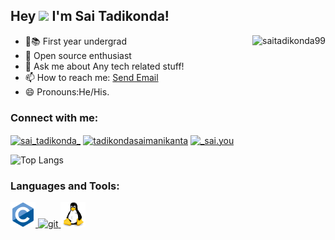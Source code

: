  ## Hey <img src="https://github.com/TheDudeThatCode/TheDudeThatCode/blob/master/Assets/Hi.gif" width="29">  I'm  Sai Tadikonda!
  
 <img align="right"  src="https://komarev.com/ghpvc/?username=saitadikonda99&label=Visitors%20&color=0e75b6&style=flat" alt="saitadikonda99" /> </p>
     
- 🔭📚 First year undergrad 
- 🌱 Open source enthusiast
- 💬 Ask me about Any tech related stuff!
- 📫 How to reach me: <a href = "mailto: saiitadikonda7@gmail.com">Send Email</a>
- 😄 Pronouns:He/His.

<h3 align="left">Connect with me:</h3>

<p align="left">
<a href="https://twitter.com/sai_tadikonda_" target="blank "><img align="center" src="https://raw.githubusercontent.com/rahuldkjain/github-profile-readme-generator/master/src/images/icons/Social/twitter.svg" alt="sai_tadikonda_" height="30" width="40" /></a>
<a href="https://linkedin.com/in/tadikondasaimanikanta" target="blank"><img align="center" src="https://raw.githubusercontent.com/rahuldkjain/github-profile-readme-generator/master/src/images/icons/Social/linked-in-alt.svg" alt="tadikondasaimanikanta" height="30" width="40" /></a>
<a href="https://instagram.com/_sai.you" target="blank"><img align="center" src="https://raw.githubusercontent.com/rahuldkjain/github-profile-readme-generator/master/src/images/icons/Social/instagram.svg" alt="_sai.you" height="30" width="40" /></a>
</p>  
 

 
 
 ![Top Langs](https://github-readme-stats.vercel.app/api/top-langs/?username=saitadikonda99&theme=light)


      
<h3   >   Languages and Tools:</h3>
 <p align="left"> <a href="https://www.cprogramming.com/" target="_blank" rel="noreferrer"> <img src="https://raw.githubusercontent.com/devicons/devicon/master/icons/c/c-original.svg" alt="c" width="40" height="40"/> </a> <a href="https://git-scm.com/" target="_blank"  rel="noreferrer"> <img src="https://www.vectorlogo.zone/logos/git-scm/git-scm-icon.svg" alt="git" width="40" height="40"/>   <a href="https://www.linux.org/" target="_blank" rel="noreferrer"> <img src="https://raw.githubusercontent.com/devicons/devicon/master/icons/linux/linux-original.svg" alt="linux" width="40" height="40"/> </a> </p>
